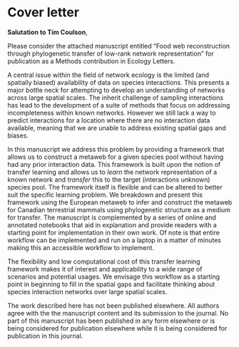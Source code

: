 # Cover letter

**Salutation to  Tim Coulson**,

Please consider the attached manuscript entitled “Food web reconstruction
through phylogenetic transfer of low-rank network representation” for
publication as a Methods contribution in Ecology Letters.

A central issue within the field of network ecology is the limited (and
spatially biased) availability of data on species interactions. This presents a
major bottle neck for attempting to develop an understanding of networks across
large spatial scales. The inherit challenge of sampling interactions has lead to
the development of a suite of methods that focus on addressing incompleteness
within known networks. However we still lack a way to predict interactions for a
location where there are no interaction data available, meaning that we are
unable to address existing spatial gaps and biases.

In this manuscript we address this problem by providing a framework that allows
us to construct a metaweb for a given species pool without having had any prior
interaction data. This framework is built upon the notion of transfer learning
and allows us to *learn* the network representation of a known network and
*transfer* this to the target (interactions unknown) species pool. The framework
itself is flexible and can be altered to better suit the specific learning
problem. We breakdown and present this framework using the European metaweb to
infer and construct the metaweb for Canadian terrestrial mammals using
phylogenetic structure as a medium for transfer. The manuscript is complemented
by a series of online and annotated notebooks that aid in explanation and
provide readers with a starting point for implementation in their own work. Of
note is that entire workflow can be implemented and run on a laptop in a matter
of minutes making this an accessible workflow to implement.
<!-- or something like this -->

The flexibility and low computational cost of this transfer learning framework
makes it of interest and applicability to a wide range of scenarios and
potential usages. We envisage this workflow as a starting point in beginning to
fill in the spatial gaps and facilitate thinking about species interaction
networks over large spatial scales.

<!-- Additionally, the covering letter should include a clear statement of exactly
how the present manuscript is outstandingly novel relative to recent work by the
author or coauthors cited in the present submission. -->

<!--  Talk about how this is sort of a coming to head of things. Strydom et al. 2021
discusses *within* network methods. GVDRs RDPG/Backbone work lays the
groundwork. --->

The work described here has not been published elsewhere. All authors agree with
the the manuscript content and its submission to the journal. No part of this
manuscript has been published in any form elsewhere or is being considered for
publication elsewhere while it is being considered for publication in this
journal.
